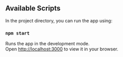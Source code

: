 ## Available Scripts
In the project directory, you can run the app using:

### `npm start`

Runs the app in the development mode.\
Open [http://localhost:3000](http://localhost:3000) to view it in your browser.